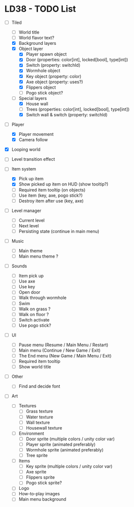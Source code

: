 # LD38 - TODO List

- [ ] Tiled
    - [ ] World title
    - [ ] World flavor text?
    - [x] Background layers
    - [x] Object layer
        - [x] Player spawn object
        - [x] Door (properties: color[int], locked[bool], type[int])
        - [x] Switch (property: switchId)
        - [x] Wormhole object
        - [x] Key object (property: color)
        - [x] Axe object (property: uses?)
        - [x] Flippers object
        - [ ] Pogo stick object?
    - [ ] Special layers
        - [x] House wall
        - [ ] Trees (properties: color[int], locked[bool], type[int])
        - [x] Switch wall & switch (property: switchId)

- [ ] Player
    - [x] Player movement
    - [x] Camera follow

- [x] Looping world

- [ ] Level transition effect

- [ ] Item system
    - [x] Pick up item
    - [x] Show picked up item on HUD (show tooltip?)
    - [ ] Required item tooltip (on objects)
    - [ ] Use item (key, axe, pogo stick?)
    - [ ] Destroy item after use (key, axe)

- [ ] Level manager
    - [ ] Current level
    - [ ] Next level
    - [ ] Persisting state (continue in main menu)

- [ ] Music
    - [ ] Main theme
    - [ ] Main menu theme ?

- [ ] Sounds
    - [ ] Item pick up
    - [ ] Use axe
    - [ ] Use key
    - [ ] Open door
    - [ ] Walk through wormhole
    - [ ] Swim
    - [ ] Walk on grass ?
    - [ ] Walk on floor ?
    - [ ] Switch activate
    - [ ] Use pogo stick?

- [ ] UI
    - [ ] Pause menu (Resume / Main Menu / Restart)
    - [ ] Main menu (Continue / New Game / Exit)
    - [ ] The End menu (New Game / Main Menu / Exit)
    - [ ] Required item tooltip
    - [ ] Show world title

- [ ] Other
    - [ ] Find and decide font

- [ ] Art
    - [ ] Textures
        - [ ] Grass texture
        - [ ] Water texture
        - [ ] Wall texture
        - [ ] Housewall texture
    - [ ] Environment
        - [ ] Door sprite (multiple colors / unity color var)
        - [ ] Player sprite (animated preferably)
        - [ ] Wormhole sprite (animated preferably)
        - [ ] Tree sprite
    - [ ] Items
        - [ ] Key sprite (multiple colors / unity color var)
        - [ ] Axe sprite
        - [ ] Flippers sprite
        - [ ] Pogo stick sprite?
    - [ ] Logo
    - [ ] How-to-play images
    - [ ] Main menu background